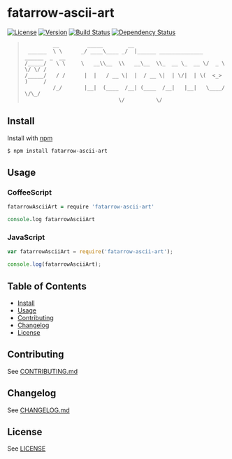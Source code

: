 # fatarrow-ascii-art
[![License][license-image]][license-url]
[![Version][version-image]][version-url]
[![Build Status][build-image]][build-url]
[![Dependency Status][dependencies-image]][dependencies-url]
> ```
>          __         _____        __
>  ______  \ \      _/ ____\____ _/  |______ ______________  ______  _  __
> /_____/   \ \     \   __\\__  \\   __\__  \\_  __ \_  __ \/  _ \ \/ \/ /
> /_____/   / /      |  |   / __ \|  |  / __ \|  | \/|  | \(  <_> )     /
>          /_/       |__|  (____  /__| (____  /__|   |__|   \____/ \/\_/
>                               \/          \/
> ```


## Install
Install with [npm](https://npmjs.org/package/fatarrow-ascii-art)

```bash
$ npm install fatarrow-ascii-art
```


## Usage


### CoffeeScript
```coffee
fatarrowAsciiArt = require 'fatarrow-ascii-art'

console.log fatarrowAsciiArt
```

### JavaScript
```javascript
var fatarrowAsciiArt = require('fatarrow-ascii-art');

console.log(fatarrowAsciiArt);
```


## Table of Contents
* [Install](#install)
* [Usage](#usage)
* [Contributing](#contributing)
* [Changelog](#changelog)
* [License](#license)


## Contributing
See [CONTRIBUTING.md](CONTRIBUTING.md)


## Changelog
See [CHANGELOG.md](CHANGELOG.md)


## License
See [LICENSE](LICENSE)


[build-image]:            http://img.shields.io/travis/CaryLandholt/fatarrow-ascii-art.svg?style=flat
[build-url]:              http://travis-ci.org/CaryLandholt/fatarrow-ascii-art

[dependencies-image]:     http://img.shields.io/gemnasium/CaryLandholt/fatarrow-ascii-art.svg?style=flat
[dependencies-url]:       https://gemnasium.com/CaryLandholt/fatarrow-ascii-art

[license-image]:          http://img.shields.io/badge/license-MIT-blue.svg?style=flat
[license-url]:            LICENSE

[version-image]:          http://img.shields.io/npm/v/fatarrow-ascii-art.svg?style=flat
[version-url]:            https://npmjs.org/package/fatarrow-ascii-art
